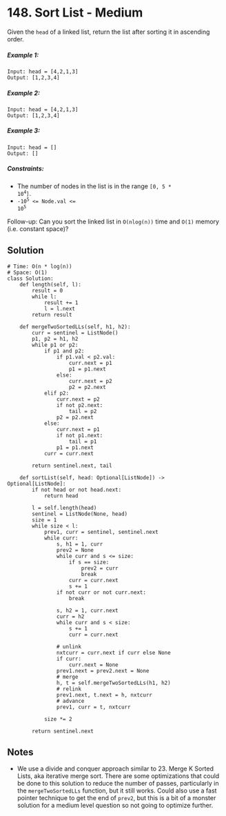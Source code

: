 # 148. Sort List - Medium

Given the `head` of a linked list, return the list after sorting it in ascending order.

##### Example 1:

```
Input: head = [4,2,1,3]
Output: [1,2,3,4]
```

##### Example 2:

```
Input: head = [4,2,1,3]
Output: [1,2,3,4]
```

##### Example 3:

```
Input: head = []
Output: []
```

##### Constraints:

- The number of nodes in the list is in the range <code>[0, 5 * 10<sup>4</sup>]</code>.
- <code>-10<sup>5</sup> <= Node.val <= 10<sup>5</sup></code>

Follow-up: Can you sort the linked list in `O(nlog(n))` time and `O(1)` memory (i.e. constant space)?

## Solution

```
# Time: O(n * log(n))
# Space: O(1)
class Solution:
    def length(self, l):
        result = 0
        while l:
            result += 1
            l = l.next
        return result
    
    def mergeTwoSortedLLs(self, h1, h2):
        curr = sentinel = ListNode()
        p1, p2 = h1, h2
        while p1 or p2:
            if p1 and p2:
                if p1.val < p2.val:
                    curr.next = p1
                    p1 = p1.next
                else:
                    curr.next = p2
                    p2 = p2.next
            elif p2:
                curr.next = p2
                if not p2.next:
                    tail = p2
                p2 = p2.next
            else:
                curr.next = p1
                if not p1.next:
                    tail = p1
                p1 = p1.next
            curr = curr.next
        
        return sentinel.next, tail
        
    def sortList(self, head: Optional[ListNode]) -> Optional[ListNode]:
        if not head or not head.next:
            return head
        
        l = self.length(head)
        sentinel = ListNode(None, head)
        size = 1
        while size < l:
            prev1, curr = sentinel, sentinel.next
            while curr:
                s, h1 = 1, curr
                prev2 = None
                while curr and s <= size:
                    if s == size:
                        prev2 = curr
                        break
                    curr = curr.next
                    s += 1
                if not curr or not curr.next:
                    break
                
                s, h2 = 1, curr.next
                curr = h2
                while curr and s < size:
                    s += 1
                    curr = curr.next
                
                # unlink
                nxtcurr = curr.next if curr else None
                if curr:
                    curr.next = None
                prev1.next = prev2.next = None
                # merge
                h, t = self.mergeTwoSortedLLs(h1, h2)
                # relink
                prev1.next, t.next = h, nxtcurr
                # advance
                prev1, curr = t, nxtcurr
            
            size *= 2
            
        return sentinel.next
```

## Notes
- We use a divide and conquer approach similar to 23. Merge K Sorted Lists, aka iterative merge sort. There are some optimizations that could be done to this solution to reduce the number of passes, particularly in the `mergeTwoSortedLLs` function, but it still works. Could also use a fast pointer technique to get the end of `prev2`, but this is a bit of a monster solution for a medium level question so not going to optimize further.